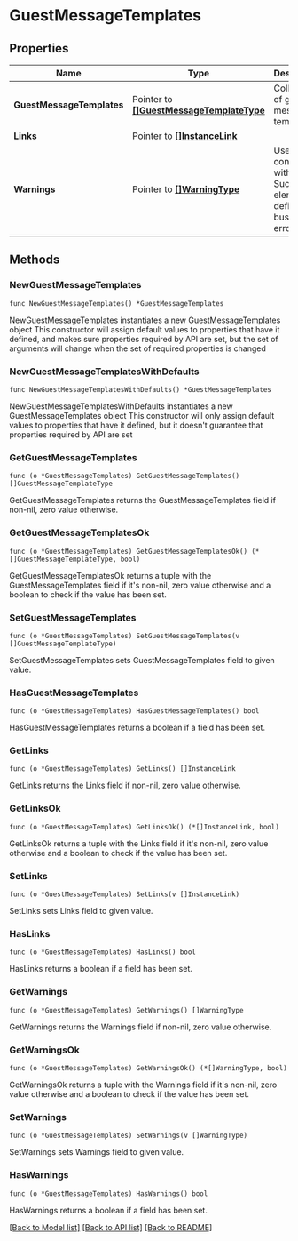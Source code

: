 # GuestMessageTemplates

## Properties

Name | Type | Description | Notes
------------ | ------------- | ------------- | -------------
**GuestMessageTemplates** | Pointer to [**[]GuestMessageTemplateType**](GuestMessageTemplateType.md) | Collection of guest messages templates. | [optional] 
**Links** | Pointer to [**[]InstanceLink**](InstanceLink.md) |  | [optional] 
**Warnings** | Pointer to [**[]WarningType**](WarningType.md) | Used in conjunction with the Success element to define a business error. | [optional] 

## Methods

### NewGuestMessageTemplates

`func NewGuestMessageTemplates() *GuestMessageTemplates`

NewGuestMessageTemplates instantiates a new GuestMessageTemplates object
This constructor will assign default values to properties that have it defined,
and makes sure properties required by API are set, but the set of arguments
will change when the set of required properties is changed

### NewGuestMessageTemplatesWithDefaults

`func NewGuestMessageTemplatesWithDefaults() *GuestMessageTemplates`

NewGuestMessageTemplatesWithDefaults instantiates a new GuestMessageTemplates object
This constructor will only assign default values to properties that have it defined,
but it doesn't guarantee that properties required by API are set

### GetGuestMessageTemplates

`func (o *GuestMessageTemplates) GetGuestMessageTemplates() []GuestMessageTemplateType`

GetGuestMessageTemplates returns the GuestMessageTemplates field if non-nil, zero value otherwise.

### GetGuestMessageTemplatesOk

`func (o *GuestMessageTemplates) GetGuestMessageTemplatesOk() (*[]GuestMessageTemplateType, bool)`

GetGuestMessageTemplatesOk returns a tuple with the GuestMessageTemplates field if it's non-nil, zero value otherwise
and a boolean to check if the value has been set.

### SetGuestMessageTemplates

`func (o *GuestMessageTemplates) SetGuestMessageTemplates(v []GuestMessageTemplateType)`

SetGuestMessageTemplates sets GuestMessageTemplates field to given value.

### HasGuestMessageTemplates

`func (o *GuestMessageTemplates) HasGuestMessageTemplates() bool`

HasGuestMessageTemplates returns a boolean if a field has been set.

### GetLinks

`func (o *GuestMessageTemplates) GetLinks() []InstanceLink`

GetLinks returns the Links field if non-nil, zero value otherwise.

### GetLinksOk

`func (o *GuestMessageTemplates) GetLinksOk() (*[]InstanceLink, bool)`

GetLinksOk returns a tuple with the Links field if it's non-nil, zero value otherwise
and a boolean to check if the value has been set.

### SetLinks

`func (o *GuestMessageTemplates) SetLinks(v []InstanceLink)`

SetLinks sets Links field to given value.

### HasLinks

`func (o *GuestMessageTemplates) HasLinks() bool`

HasLinks returns a boolean if a field has been set.

### GetWarnings

`func (o *GuestMessageTemplates) GetWarnings() []WarningType`

GetWarnings returns the Warnings field if non-nil, zero value otherwise.

### GetWarningsOk

`func (o *GuestMessageTemplates) GetWarningsOk() (*[]WarningType, bool)`

GetWarningsOk returns a tuple with the Warnings field if it's non-nil, zero value otherwise
and a boolean to check if the value has been set.

### SetWarnings

`func (o *GuestMessageTemplates) SetWarnings(v []WarningType)`

SetWarnings sets Warnings field to given value.

### HasWarnings

`func (o *GuestMessageTemplates) HasWarnings() bool`

HasWarnings returns a boolean if a field has been set.


[[Back to Model list]](../README.md#documentation-for-models) [[Back to API list]](../README.md#documentation-for-api-endpoints) [[Back to README]](../README.md)


